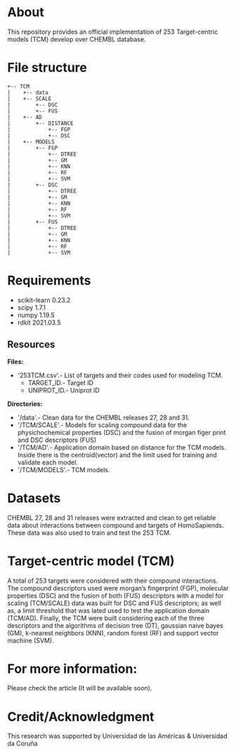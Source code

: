 # About

This repository provides an official implementation of 253 Target-centric models (TCM) develop over CHEMBL database.

# File structure

```
+-- TCM
|    +-- data
|    +-- SCALE
|        +-- DSC
|        +-- FUS
|    +-- AD
|        +-- DISTANCE
|            +-- FGP
|            +-- DSC
|    +-- MODELS
|        +-- FGP
|            +-- DTREE
|            +-- GM
|            +-- KNN
|            +-- RF
|            +-- SVM
|        +-- DSC
|            +-- DTREE
|            +-- GM
|            +-- KNN
|            +-- RF
|            +-- SVM
|        +-- FUS
|            +-- DTREE
|            +-- GM
|            +-- KNN
|            +-- RF
|            +-- SVM
```

# Requirements

- scikit-learn          0.23.2
- scipy                 1.7.1
- numpy                 1.19.5
- rdkit                 2021.03.5


## Resources
**Files:**

* '253TCM.csv'.- List of targets and their codes used for modeling TCM.
    + ﻿TARGET_ID.- Target ID
    + UNIPROT_ID.- Uniprot ID
 
**Directories:**

* '/data'.- Clean data for the CHEMBL releases 27, 28 and 31.
* '/TCM/SCALE'.- Models for scaling compound data for the physichochemical properties (DSC) and the fusion of morgan figer print and DSC descriptors (FUS)
* '/TCM/AD'.- Application domain based on distance for the TCM models. Inside there is the centroid(vector) and the limit used for training and validate each model.
* '/TCM/MODELS'.- TCM models.


# Datasets

CHEMBL 27, 28 and 31 releases were extracted and clean to get reliable data about interactions between compound and targets of HomoSapiends. These data was also used to train and test the 253 TCM. 

# Target-centric model (TCM)

A total of 253 targets were considered  with their compound interactions. The compound descriptors used were morgan’s fingerprint (FGP), molecular properties (DSC) and the fusion of both (FUS) descriptors with a model for scaling (TCM/SCALE) data was built for DSC and FUS descriptors; as well as, a limit threshold that was lated used to test the application domain (TCM/AD). Finally, the TCM were built considering each of the three descriptors and the algorithms of decision tree (DT), gaussian naive bayes (GM), k-nearest neighbors (KNN), random forest (RF) and support vector machine (SVM).

#  For more information:
Please check the article (It will be available soon).

# Credit/Acknowledgment
This research was supported by Universidad de las Américas & Universidad da Coruña

